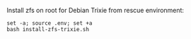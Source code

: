 Install zfs on root for Debian Trixie from rescue environment:

    set -a; source .env; set +a
    bash install-zfs-trixie.sh
